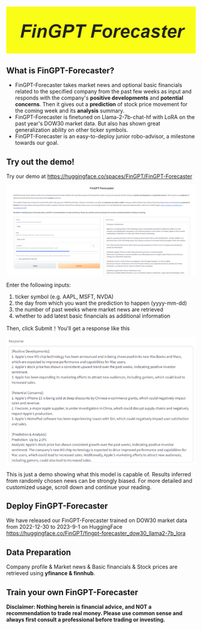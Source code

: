 ![title](figs/title.png)

## What is FinGPT-Forecaster?
- FinGPT-Forecaster takes market news and optional basic financials related to the specified company from the past few weeks as input and responds with the company's **positive developments** and **potential concerns**. Then it gives out a **prediction** of stock price movement for the coming week and its **analysis** summary.
- FinGPT-Forecaster is finetuned on Llama-2-7b-chat-hf with LoRA on the past year's DOW30 market data. But also has shown great generalization ability on other ticker symbols.
- FinGPT-Forecaster is an easy-to-deploy junior robo-advisor, a milestone towards our goal.

## Try out the demo!

Try our demo at <https://huggingface.co/spaces/FinGPT/FinGPT-Forecaster>

![demo_interface](figs/interface.png)

Enter the following inputs:

1) ticker symbol (e.g. AAPL, MSFT, NVDA)
2) the day from which you want the prediction to happen (yyyy-mm-dd)
3) the number of past weeks where market news are retrieved
4) whether to add latest basic financials as additional information

Then, click Submit！You'll get a response like this

![demo_response](figs/response.png)

This is just a demo showing what this model is capable of. Results inferred from randomly chosen news can be strongly biased.
For more detailed and customized usage, scroll down and continue your reading.

## Deploy FinGPT-Forecaster

We have released our FinGPT-Forecaster trained on DOW30 market data from 2022-12-30 to 2023-9-1 on HuggingFace <https://huggingface.co/FinGPT/fingpt-forecaster_dow30_llama2-7b_lora>

## Data Preparation
Company profile & Market news & Basic financials & Stock prices are retrieved using **yfinance & finnhub**.

## Train your own FinGPT-Forecaster



**Disclaimer: Nothing herein is financial advice, and NOT a recommendation to trade real money. Please use common sense and always first consult a professional before trading or investing.**
